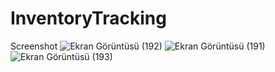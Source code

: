 # InventoryTracking
Screenshot
![Ekran Görüntüsü (192)](https://user-images.githubusercontent.com/15801853/171988214-4a92763d-d06c-4b7e-8b64-d205993f4c5e.png)
![Ekran Görüntüsü (191)](https://user-images.githubusercontent.com/15801853/171988349-322eb22e-044d-409e-a6d5-7c6154c79cf6.png)
![Ekran Görüntüsü (193)](https://user-images.githubusercontent.com/15801853/171988351-51796fcc-005e-4afe-b500-3db1a5268862.png)
